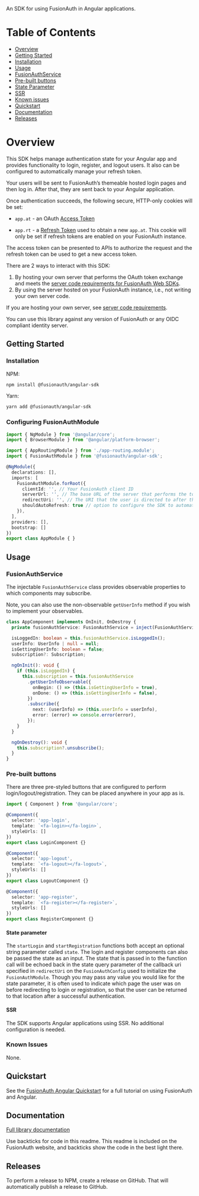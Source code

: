 An SDK for using FusionAuth in Angular applications.

# Table of Contents

-   [Overview](#overview)
-   [Getting Started](#getting-started)
  -   [Installation](#installation)
-   [Usage](#usage)
  -   [FusionAuthService](#fusionauthservice)
  -   [Pre-built buttons](#pre-built-buttons)
  -   [State Parameter](#state-parameter)
  -   [SSR](#ssr)
-   [Known issues](#known-issues)
-   [Quickstart](#quickstart)
-   [Documentation](#documentation)
-   [Releases](#releases)

<!--
this tag, and the corresponding end tag, are used to delineate what is pulled into the FusionAuth docs site (the client libraries pages). Don't remove unless you also change the docs site.

Please also use ``` instead of indenting for code blocks. The backticks are translated correctly to adoc format.
-->

# Overview

<!--
tag::forDocSite[]
-->

This SDK helps manage authentication state for your Angular app and provides functionality to login, register, and logout users. It also can be configured to automatically manage your refresh token.

Your users will be sent to FusionAuth’s themeable hosted login pages and
then log in. After that, they are sent back to your Angular application.

Once authentication succeeds, the following secure, HTTP-only cookies
will be set:

-   `app.at` - an OAuth [Access
    Token](https://fusionauth.io/docs/v1/tech/oauth/tokens#access-token)

-   `app.rt` - a [Refresh
    Token](https://fusionauth.io/docs/v1/tech/oauth/tokens#refresh-token)
    used to obtain a new `app.at`. This cookie will only be set if
    refresh tokens are enabled on your FusionAuth instance.

The access token can be presented to APIs to authorize the request and
the refresh token can be used to get a new access token.

There are 2 ways to interact with this SDK:
1. By hosting your own server that performs the OAuth token exchange and meets the [server code requirements for FusionAuth Web SDKs](https://github.com/FusionAuth/fusionauth-javascript-sdk-express#server-code-requirements).
2. By using the server hosted on your FusionAuth instance, i.e., not writing your own server code.

If you are hosting your own server, see [server code requirements](https://github.com/FusionAuth/fusionauth-javascript-sdk-express#server-code-requirements).

You can use this library against any version of FusionAuth or any OIDC
compliant identity server.

## Getting Started

### Installation

NPM:

```bash
npm install @fusionauth/angular-sdk
```

Yarn:

```bash
yarn add @fusionauth/angular-sdk
```

### Configuring FusionAuthModule

```typescript
import { NgModule } from '@angular/core';
import { BrowserModule } from '@angular/platform-browser';

import { AppRoutingModule } from './app-routing.module';
import { FusionAuthModule } from '@fusionauth/angular-sdk';

@NgModule({
  declarations: [],
  imports: [
    FusionAuthModule.forRoot({
      clientId: '', // Your FusionAuth client ID
      serverUrl: '', // The base URL of the server that performs the token exchange
      redirectUri: '', // The URI that the user is directed to after the login/register/logout action
      shouldAutoRefresh: true // option to configure the SDK to automatically handle token refresh. Defaults to false if not specified here.
    }),
  ],
  providers: [],
  bootstrap: []
})
export class AppModule { }
```

## Usage

### FusionAuthService

The injectable `FusionAuthService` class provides observable properties to which components may subscribe.

Note, you can also use the non-observable `getUserInfo` method if you wish to implement your observables.

```typescript
class AppComponent implements OnInit, OnDestroy {
  private fusionAuthService: FusionAuthService = inject(FusionAuthService);

  isLoggedIn: boolean = this.fusionAuthService.isLoggedIn();
  userInfo: UserInfo | null = null;
  isGettingUserInfo: boolean = false;
  subscription?: Subscription;

  ngOnInit(): void {
    if (this.isLoggedIn) {
      this.subscription = this.fusionAuthService
        .getUserInfoObservable({
          onBegin: () => (this.isGettingUserInfo = true),
          onDone: () => (this.isGettingUserInfo = false),
        })
        .subscribe({
          next: (userInfo) => (this.userInfo = userInfo),
          error: (error) => console.error(error),
        });
    }
  }

  ngOnDestroy(): void {
    this.subscription?.unsubscribe();
  }
}
```

### Pre-built buttons

There are three pre-styled buttons that are configured to perform
login/logout/registration. They can be placed anywhere in your app as
is.

```typescript
import { Component } from '@angular/core';

@Component({
  selector: 'app-login',
  template: `<fa-login></fa-login>`,
  styleUrls: []
})
export class LoginComponent {}

@Component({
  selector: 'app-logout',
  template: `<fa-logout></fa-logout>`,
  styleUrls: []
})
export class LogoutComponent {}

@Component({
  selector: 'app-register',
  template: `<fa-register></fa-register>`,
  styleUrls: []
})
export class RegisterComponent {}
```

#### State parameter

The `startLogin` and `startRegistration` functions both accept an optional string
parameter called `state`. The login and register components can also be passed the 
state as an input. The state that is passed in to the function call will be echoed
back in the state query parameter of the callback uri specified in `redirectUri` on
the `FusionAuthConfig` used to initialize the `FusionAuthModule`. Though you may 
pass any value you would like for the state parameter, it is often used to indicate 
which page the user was on before redirecting to login or registration, so that the
user can be returned to that location after a successful authentication.

#### SSR

The SDK supports Angular applications using SSR. No additional configuration is needed.

### Known Issues

None.

## Quickstart

See the [FusionAuth Angular Quickstart](https://fusionauth.io/docs/quickstarts/quickstart-javascript-angular-web) for a full tutorial on using FusionAuth and Angular.

## Documentation

[Full library documentation](https://github.com/FusionAuth/fusionauth-javascript-sdk/tree/main/packages/sdk-angular/docs)

<!--
end::forDocSite[]
-->

Use backticks for code in this readme. This readme is included on the FusionAuth website, and backticks show the code in the best light there.

## Releases

To perform a release to NPM, create a release on GitHub. That will automatically publish a release to GitHub.